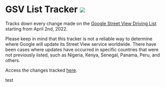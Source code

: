 # GSV List Tracker ![](https://github.com/juanpisuribe13/gsv-list-tracker/actions/workflows/automate.yml/badge.svg?event=push)

Tracks down every change made on the [Google Street View 
Driving List](https://www.google.com/streetview/explore/#sv-headed) 
starting from April 2nd, 2022.

Please keep in mind that this tracker is not a reliable way 
to determine where Google will update its Street View service 
worldwide. There have been cases where updates have occurred 
in specific countries that were not previously listed, such 
as Nigeria, Kenya, Senegal, Panama, Peru, and others.

Access the changes tracked [here](https://github.com/juanpisuribe13/gsv-list-tracker/commits/main/data.json).

test
